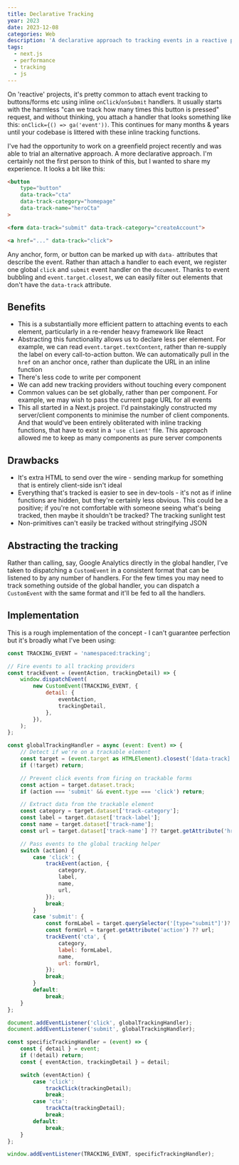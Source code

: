 ```yaml
---
title: Declarative Tracking
year: 2023
date: 2023-12-08
categories: Web
description: 'A declarative approach to tracking events in a reactive project'
tags:
  - next.js
  - performance
  - tracking
  - js
---
```


On 'reactive' projects, it's pretty common to attach event tracking to buttons/forms etc using inline `onClick`/`onSubmit` handlers. It usually starts with the harmless "can we track how many times this button is pressed" request, and without thinking, you attach a handler that looks something like this: `onClick={() => ga('event'))`. This continues for many months & years until your codebase is littered with these inline tracking functions.

I've had the opportunity to work on a greenfield project recently and was able to trial an alternative approach. A more declarative approach. I'm certainly not the first person to think of this, but I wanted to share my experience. It looks a bit like this:

```html
<button
    type="button"
    data-track="cta"
    data-track-category="homepage"
    data-track-name="heroCta"
>

<form data-track="submit" data-track-category="createAccount">

<a href="..." data-track="click">
```

Any anchor, form, or button can be marked up with `data-` attributes that describe the event. Rather than attach a handler to each event, we register one global `click` and `submit` event handler on the `document`. Thanks to event bubbling and `event.target.closest`, we can easily filter out elements that don't have the `data-track` attribute.

## Benefits

- This is a substantially more efficient pattern to attaching events to each element, particularly in a re-render heavy framework like React
- Abstracting this functionality allows us to declare less per element. For example, we can read `event.target.textContent`, rather than re-supply the label on every call-to-action button. We can automatically pull in the `href` on an anchor once, rather than duplicate the URL in an inline function
- There's less code to write per component
- We can add new tracking providers without touching every component
- Common values can be set globally, rather than per component. For example, we may wish to pass the current page URL for all events
- This all started in a Next.js project. I'd painstakingly constructed my server/client components to minimise the number of client components. And that would've been entirely obliterated with inline tracking functions, that have to exist in a `'use client'` file. This approach allowed me to keep as many components as pure server components

## Drawbacks

- It's extra HTML to send over the wire - sending markup for something that is entirely client-side isn't ideal
- Everything that's tracked is easier to see in dev-tools - it's not as if inline functions are hidden, but they're certainly less obvious. This could be a positive; if you're not comfortable with someone seeing what's being tracked, then maybe it shouldn't be tracked? The tracking sunlight test
- Non-primitives can't easily be tracked without stringifying JSON

## Abstracting the tracking

Rather than calling, say, Google Analytics directly in the global handler, I've taken to dispatching a `CustomEvent` in a consistent format that can be listened to by any number of handlers. For the few times you may need to track something outside of the global handler, you can dispatch a `CustomEvent` with the same format and it'll be fed to all the handlers.

## Implementation

This is a rough implementation of the concept - I can't guarantee perfection but it's broadly what I've been using:

```js
const TRACKING_EVENT = 'namespaced:tracking';

// Fire events to all tracking providers
const trackEvent = (eventAction, trackingDetail) => {
    window.dispatchEvent(
        new CustomEvent(TRACKING_EVENT, {
            detail: {
                eventAction,
                trackingDetail,
            },
        }),
    );
};

const globalTrackingHandler = async (event: Event) => {
    // Detect if we're on a trackable element
    const target = (event.target as HTMLElement).closest('[data-track]');
    if (!target) return;

    // Prevent click events from firing on trackable forms
    const action = target.dataset.track;
    if (action === 'submit' && event.type === 'click') return;

    // Extract data from the trackable element
    const category = target.dataset['track-category'];
    const label = target.dataset['track-label'];
    const name = target.dataset['track-name'];
    const url = target.dataset['track-name'] ?? target.getAttribute('href') ?? window.location.href;

    // Pass events to the global tracking helper
    switch (action) {
        case 'click': {
            trackEvent(action, {
                category,
                label,
                name,
                url,
            });
            break;
        }
        case 'submit': {
            const formLabel = target.querySelector('[type="submit"]')?.textContent ?? label;
            const formUrl = target.getAttribute('action') ?? url;
            trackEvent('cta', {
                category,
                label: formLabel,
                name,
                url: formUrl,
            });
            break;
        }
        default:
            break;
    }
};

document.addEventListener('click', globalTrackingHandler);
document.addEventListener('submit', globalTrackingHandler);

const specificTrackingHandler = (event) => {
    const { detail } = event;
    if (!detail) return;
    const { eventAction, trackingDetail } = detail;

    switch (eventAction) {
        case 'click':
            trackClick(trackingDetail);
            break;
        case 'cta':
            trackCta(trackingDetail);
            break;
        default:
            break;
    }
};

window.addEventListener(TRACKING_EVENT, specificTrackingHandler);
```
